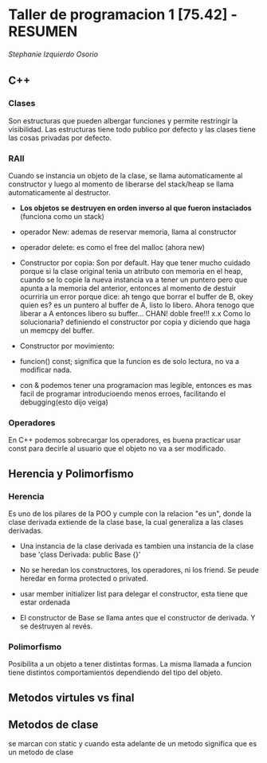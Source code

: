 # Taller de programacion 1 [75.42] - **RESUMEN**
###### Stephanie Izquierdo Osorio

## C++

### Clases
Son estructuras que pueden albergar funciones y permite restringir la visibilidad. Las estructuras tiene
todo publico por defecto y las clases tiene las cosas privadas por defecto.

### RAII

Cuando se instancia un objeto de la clase, se llama automaticamente al constructor y luego al momento de liberarse del stack/heap se llama automaticamente al destructor.

- **Los objetos se destruyen en orden inverso al que fueron instaciados** (funciona como un stack)

- operador New: ademas de reservar memoria, llama al constructor

- operador delete: es como el free del malloc (ahora new)

- Constructor por copia: Son por default. Hay que tener mucho cuidado porque si la clase original tenia un atributo con memoria en el heap, cuando se lo copie la nueva instancia va a tener un puntero pero que apunta a la memoria del anterior, entonces al momento de destuir ocurriria un error porque dice: ah tengo que borrar el buffer de B, okey quien es? es un puntero al buffer de A, listo lo libero. Ahora tenogo que liberar a A entonces libero su buffer... CHAN! doble free!!! x.x Como lo solucionaria? definiendo el constructor por copia y diciendo que haga un memcpy del buffer.


- Constructor por movimiento:

- funcion() const; significa que la funcion es de solo lectura, no va a modificar nada.

- con & podemos tener una programacion mas legible, entonces es mas facil de programar introducioendo menos erroes, facilitando el debugging(esto dijo veiga)

### Operadores

En C++ podemos sobrecargar los operadores, es buena practicar usar const para decirle al usuario que el objeto no va a ser modificado.

## Herencia y Polimorfismo

### Herencia
Es uno de los pilares de la POO y cumple con la relacion "es un", donde la clase derivada extiende de la clase base, la cual generaliza a las clases derivadas.

- Una instancia de la clase derivada es tambien una instancia de la clase base 'çlass Derivada: public Base {}'

- No se heredan los constructores, los operadores, ni los friend. Se peude heredar en forma protected o privated.

- usar member initializer list para delegar el constructor, esta tiene que estar ordenada

- El constructor de Base se llama antes que el constructor de derivada. Y se destruyen al revés.

### Polimorfismo

Posibilita a un objeto a tener distintas formas. La misma llamada a funcion tiene distintos comportamientos dependiendo del tipo del objeto.

## Metodos virtules vs final

## Metodos de clase

se marcan con static y cuando esta adelante de un metodo significa que es un metodo de clase
